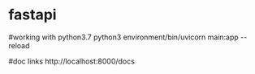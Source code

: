 # fastapi
  #working with python3.7
  python3 environment/bin/uvicorn main:app --reload

  #doc links
  http://localhost:8000/docs


